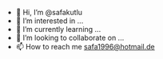 - 👋 Hi, I’m @safakutlu
- 👀 I’m interested in ...
- 🌱 I’m currently learning ...
- 💞️ I’m looking to collaborate on ...
- 📫 How to reach me safa1996@hotmail.de

<!---
safakutlu/safakutlu is a ✨ special ✨ repository because its `README.md` (this file) appears on your GitHub profile.
You can click the Preview link to take a look at your changes.
--->
